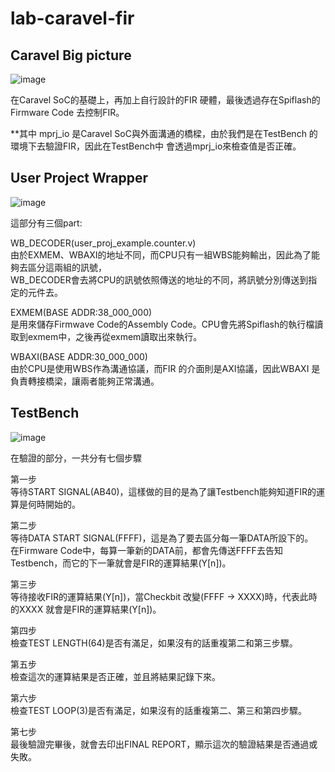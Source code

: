 # lab-caravel-fir

## Caravel Big picture
![image](https://github.com/PatriChou/lab-caravel-fir/assets/145217252/bdf87c1a-88cf-4c4c-8727-11783b0fa673)

在Caravel SoC的基礎上，再加上自行設計的FIR 硬體，最後透過存在Spiflash的 Firmware Code 去控制FIR。

**其中 mprj_io 是Caravel SoC與外面溝通的橋樑，由於我們是在TestBench 的環境下去驗證FIR，因此在TestBench中 會透過mprj_io來檢查值是否正確。 

## User Project Wrapper
![image](https://github.com/PatriChou/lab-caravel-fir/assets/145217252/b2a442e0-0816-4388-adc9-3f084636bc74)

 這部分有三個part:

  WB_DECODER(user_proj_example.counter.v)  
     由於EXMEM、WBAXI的地址不同，而CPU只有一組WBS能夠輸出，因此為了能夠去區分這兩組的訊號，  
     WB_DECODER會去將CPU的訊號依照傳送的地址的不同，將訊號分別傳送到指定的元件去。  
      
  EXMEM(BASE ADDR:38_000_000)  
    是用來儲存Firmwave Code的Assembly Code。CPU會先將Spiflash的執行檔讀取到exmem中，之後再從exmem讀取出來執行。  

  WBAXI(BASE ADDR:30_000_000)  
    由於CPU是使用WBS作為溝通協議，而FIR 的介面則是AXI協議，因此WBAXI 是負責轉接橋梁，讓兩者能夠正常溝通。  

## TestBench
  ![image](https://github.com/PatriChou/lab-caravel-fir/assets/145217252/7a3e752b-ee61-4969-a89e-287cefd12087)
    
  在驗證的部分，一共分有七個步驟  

  第一步  
    等待START SIGNAL(AB40)，這樣做的目的是為了讓Testbench能夠知道FIR的運算是何時開始的。  

  第二步  
    等待DATA START SIGNAL(FFFF)，這是為了要去區分每一筆DATA所設下的。  
    在Firmware Code中，每算一筆新的DATA前，都會先傳送FFFF去告知Testbench，而它的下一筆就會是FIR的運算結果(Y[n])。  

  第三步  
    等待接收FIR的運算結果(Y[n])，當Checkbit 改變(FFFF -> XXXX)時，代表此時的XXXX 就會是FIR的運算結果(Y[n])。  

  第四步  
    檢查TEST LENGTH(64)是否有滿足，如果沒有的話重複第二和第三步驟。  

  第五步  
    檢查這次的運算結果是否正確，並且將結果記錄下來。  

  第六步  
    檢查TEST LOOP(3)是否有滿足，如果沒有的話重複第二、第三和第四步驟。  
    
  第七步  
    最後驗證完畢後，就會去印出FINAL REPORT，顯示這次的驗證結果是否通過或失敗。  

    
